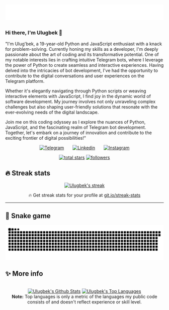 <h1 align="center">
  <img src="https://raw.githubusercontent.com/ulugby/ulugby/main/image.svg" />
</h1>

### Hi there, I'm Ulugbek 👋

>
"I'm Ulug'bek, a 19-year-old Python and JavaScript enthusiast with a knack for problem-solving. Currently honing my skills as a developer, I'm deeply passionate about the art of coding and its transformative potential. One of my notable interests lies in crafting intuitive Telegram bots, where I leverage the power of Python to create seamless and interactive experiences. Having delved into the intricacies of bot development, I've had the opportunity to contribute to the digital conversations and user experiences on the Telegram platform.

Whether it's elegantly navigating through Python scripts or weaving interactive elements with JavaScript, I find joy in the dynamic world of software development. My journey involves not only unraveling complex challenges but also shaping user-friendly solutions that resonate with the ever-evolving needs of the digital landscape.

Join me on this coding odyssey as I explore the nuances of Python, JavaScript, and the fascinating realm of Telegram bot development. Together, let's embark on a journey of innovation and contribute to the exciting frontier of digital possibilities!"
<br/>

<!-- Social icons section -->
<p align="center">
  <a href="https://t.me/ulugy"><img width="32px" alt="Telegram" title="Telegram" src="https://i.imgur.com/FrPohCq.png"/></a>
  &#8287;&#8287;&#8287;&#8287;&#8287;
  <a href="https://www.linkedin.com/in/ulugbek-xusainov/"><img width="32px" alt="Linkedin" title="Linkedin" src="https://i.imgur.com/LdUCwc6.png"></a>
  &#8287;&#8287;&#8287;&#8287;&#8287;
  <a href="https://i.imgur.com/OWdUupI.png"><img width="32px" alt="Instagram" title="Personal Profile" src="https://i.imgur.com/0uVwkoZ.png"/></a>
</p>

<p align="center">
  <a href="https://github.com/ulugby?tab=repositories&sort=stargazers">
    <img alt="total stars" title="Total stars on GitHub" src="https://custom-icon-badges.herokuapp.com/badge/dynamic/json?logo=star&color=55960c&labelColor=488207&label=Stars&style=for-the-badge&query=%24.stars&url=https://api.github-star-counter.workers.dev/user/ulugby"/></a>
  <a href="https://github.com/ulugby?tab=followers">
    <img alt="followers" title="Follow me on Github" src="https://custom-icon-badges.herokuapp.com/github/followers/ulugby?color=236ad3&labelColor=1155ba&style=for-the-badge&logo=person-add&label=Followers&logoColor=white"/></a>
</p>

## 🔥 Streak stats

<!-- GitHub Readme Streak Stats - https://github.com/DenverCoder1/github-readme-streak-stats -->
<p align="center">
  <a href="https://github.com/DenverCoder1/github-readme-streak-stats">
    <img title="🔥 Get streak stats for your profile at git.io/streak-stats" alt="Ulugbek's streak" src="https://github-readme-streak-stats.herokuapp.com/?user=ulugby&theme=monokai-metallian&hide_border=true"/>
  </a>
  <p align="center">🔥 Get streak stats for your profile at <a href="https://git.io/streak-stats">git.io/streak-stats</a></p>
</p>

---

## 🐍 Snake game
<div> 
<img src="https://raw.githubusercontent.com/ulugby/ulugby/main/github-contribution-grid-snake.svg" alt="Snake animation">

 
  
 
</div>

## ✨ More info
  <div align="center">
    <br/>
      <a href="https://github.com/ulugby"><img alt="Ulugbek's Github Stats" src="https://denvercoder1-github-readme-stats.vercel.app/api/?username=ulugby&show_icons=true&count_private=true&theme=react&hide_border=true&bg_color=1F222E&title_color=F85D7F&icon_color=F8D866" height="192px"/></a>
    <a href="https://github.com/ulugby"><img alt="Ulugbek's Top Languages" src="https://github-readme-stats.vercel.app/api/top-langs/?username=ulugby&langs_count=4&layout=compact&theme=react&hide_border=true&bg_color=1F222E&title_color=F85D7F&icon_color=F8D866&hide=Jupyter%20Notebook" height="192px"/></a>
    <br/>
    <b>Note:</b> Top languages is only a metric of the languages my public code consists of and doesn't reflect experience or skill level.
  </div>
